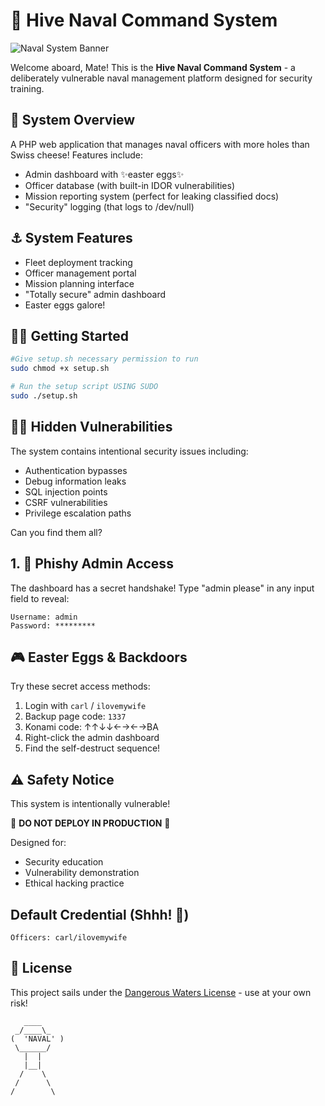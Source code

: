 # 🚢 Hive Naval Command System

![Naval System Banner](https://imgur.com/a/VIJd4ZF)

Welcome aboard, Mate! This is the **Hive Naval Command System** - a deliberately vulnerable naval management platform designed for security training.

## 🎯 System Overview

A PHP web application that manages naval officers with more holes than Swiss cheese! Features include:

- Admin dashboard with ✨easter eggs✨
- Officer database (with built-in IDOR vulnerabilities)
- Mission reporting system (perfect for leaking classified docs)
- "Security" logging (that logs to /dev/null)

## ⚓ System Features

- Fleet deployment tracking
- Officer management portal
- Mission planning interface
- "Totally secure" admin dashboard
- Easter eggs galore!

## 🏴‍☠️ Getting Started

```bash
#Give setup.sh necessary permission to run
sudo chmod +x setup.sh

# Run the setup script USING SUDO
sudo ./setup.sh
```

## 🕵️‍♂️ Hidden Vulnerabilities

The system contains intentional security issues including:

- Authentication bypasses
- Debug information leaks
- SQL injection points
- CSRF vulnerabilities
- Privilege escalation paths

Can you find them all?

## 1. 🎣 Phishy Admin Access

The dashboard has a secret handshake! Type "admin please" in any input field to reveal:

```
Username: admin
Password: *********
```

## 🎮 Easter Eggs & Backdoors

Try these secret access methods:

1. Login with `carl` / `ilovemywife`
2. Backup page code: `1337`
3. Konami code: ↑↑↓↓←→←→BA
4. Right-click the admin dashboard
5. Find the self-destruct sequence!

## ⚠️ Safety Notice

This system is intentionally vulnerable!

🚨 **DO NOT DEPLOY IN PRODUCTION** 🚨

Designed for:

- Security education
- Vulnerability demonstration
- Ethical hacking practice

## Default Credential (Shhh! 🤫)

```
Officers: carl/ilovemywife
```

## 📜 License

This project sails under the [Dangerous Waters License](LICENSE) - use at your own risk!

```
   ____
 _/____\_ 
(  'NAVAL' )
 \______/
   |  |
   |__|
  /    \
 /      \
/        \
```
